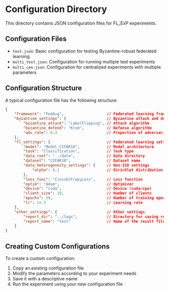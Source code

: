 # Configuration Directory

This directory contains JSON configuration files for FL_ExP experiments.

## Configuration Files

- `test.json`: Basic configuration for testing Byzantine-robust federated learning
- `multi_test.json`: Configuration for running multiple test experiments
- `multi_cen.json`: Configuration for centralized experiments with multiple parameters

## Configuration Structure

A typical configuration file has the following structure:

```json
{
    "framework": "FedAvg",                   // Federated learning framework
    "byzantine_settings": {                  // Byzantine attack and defense settings
        "byzantine_attack": "LabelFlipping", // Attack algorithm
        "byzantine_defend": "Krum",          // Defense algorithm
        "adv_rate": 0.3                      // Proportion of adversarial clients
    },
    "fl_settings": {                         // Federated learning settings
        "model": "Model_CIFAR10",            // Model architecture
        "task": "Classification",            // Task type
        "data_root": "../data",              // Data directory
        "dataset": "CIFAR10",                // Dataset name
        "data_heterogeneity_settings": {     // Non-IID settings
            "alpha": 0.1                     // Dirichlet distribution parameter
        },
        "loss_func": "CrossEntropyLoss",     // Loss function
        "optim": "Adam",                     // Optimizer
        "device": "cuda",                    // Device (cuda/cpu)
        "client_size": 10,                   // Number of clients
        "epochs": 50,                        // Number of training epochs
        "lr": 1e-3                           // Learning rate
    },
    "other_settings": {                      // Other settings
        "report_dir": "../logs",             // Directory for saving results
        "report_name": "test"                // Name of the result file
    }
}
```

## Creating Custom Configurations

To create a custom configuration:
1. Copy an existing configuration file
2. Modify the parameters according to your experiment needs
3. Save it with a descriptive name
4. Run the experiment using your new configuration file